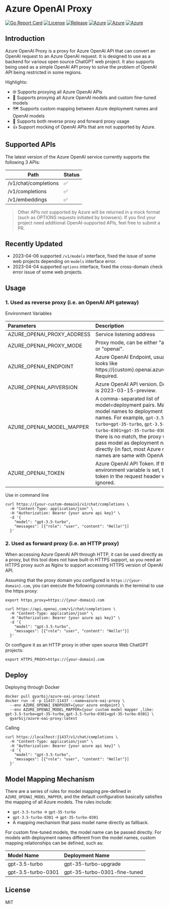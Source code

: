 # Azure OpenAI Proxy

[![Go Report Card](https://goreportcard.com/badge/github.com/Gyarbij/azure-oai-proxy)](https://goreportcard.com/report/github.com/Gyarbij/azure-oai-proxy)
[![License](https://badgen.net/badge/license/MIT/cyan)](https://github.com/gyarbij/azure-oai-proxy/blob/main/LICENSE)
[![Release](https://badgen.net/github/release/gyarbij/azure-oai-proxy/latest)](https://github.com/gyarbij/azure-oai-proxy)
[![Azure](https://badgen.net/badge/icon/Azure?icon=azure&label)](https://github.com/gyarbij/azure-oai-proxy)
[![Azure](https://badgen.net/badge/icon/OpenAI?icon=azure&label)](https://github.com/gyarbij/azure-oai-proxy)
[![Azure](https://badgen.net/badge/icon/docker?icon=docker&label)](https://github.com/gyarbij/azure-oai-proxy)

## Introduction

Azure OpenAI Proxy is a proxy for Azure OpenAI API that can convert an OpenAI request to an Azure OpenAI request. It is designed to use as a backend for various open source ChatGPT web project. It also supports being used as a simple OpenAI API proxy to solve the problem of OpenAI API being restricted in some regions.

Highlights:

- 🌐 Supports proxying all Azure OpenAI APIs
- 🧠 Supports proxying all Azure OpenAI models and custom fine-tuned models
- 🗺️ Supports custom mapping between Azure deployment names and OpenAI models
- 🔄 Supports both reverse proxy and forward proxy usage
- 👍 Support mocking of OpenAI APIs that are not supported by Azure.


## Supported APIs

The latest version of the Azure OpenAI service currently supports the following 3 APIs:

| Path                  | Status |
| --------------------- | ------ |
| /v1/chat/completions  |  ✅   |
| /v1/completions       | ✅    |
| /v1/embeddings        | ✅    |

> Other APIs not supported by Azure will be returned in a mock format (such as OPTIONS requests initiated by browsers). If you find your project need additional OpenAI-supported APIs, feel free to submit a PR.

## Recently Updated

+ 2023-04-06 supported `/v1/models` interface, fixed the issue of some web projects depending on `models` interface error.
+ 2023-04-04 supported `options` interface, fixed the cross-domain check error issue of some web projects.

## Usage

### 1. Used as reverse proxy (i.e. an OpenAI API gateway)

Environment Variables

| Parameters                 | Description                                                                                                                                                                                                                                                                                                    | Default Value                                                           |
| :------------------------- | :------------------------------------------------------------------------------------------------------------------------------------------------------------------------------------------------------------------------------------------------------------------------------------------------------------- | :---------------------------------------------------------------------- |
| AZURE_OPENAI_PROXY_ADDRESS | Service listening address                                                                                                                                                                                                                                                                                      | 0.0.0.0:11437                                                            |
| AZURE_OPENAI_PROXY_MODE    | Proxy mode, can be either "azure" or "openai".                                                                                                                                                                                                                                                                 | azure                                                                   |
| AZURE_OPENAI_ENDPOINT      | Azure OpenAI Endpoint, usually looks like https://{custom}.openai.azure.com. Required.                                                                                                                                                                                                                         |                                                                         |
| AZURE_OPENAI_APIVERSION    | Azure OpenAI API version. Default is 2023-03-15-preview.                                                                                                                                                                                                                                                       | 2023-03-15-preview                                                      |
| AZURE_OPENAI_MODEL_MAPPER  | A comma-separated list of model=deployment pairs. Maps model names to deployment names. For example, `gpt-3.5-turbo=gpt-35-turbo`, `gpt-3.5-turbo-0301=gpt-35-turbo-0301`. If there is no match, the proxy will pass model as deployment name directly (in fact, most Azure model names are same with OpenAI). | `gpt-3.5-turbo=gpt-35-turbo`<br/>`gpt-3.5-turbo-0301=gpt-35-turbo-0301` |
| AZURE_OPENAI_TOKEN         | Azure OpenAI API Token. If this environment variable is set, the token in the request header will be ignored.                                                                                                                                                                                                  | ""                                                                      |

Use in command line

```shell
curl https://{your-custom-domain}/v1/chat/completions \
  -H "Content-Type: application/json" \
  -H "Authorization: Bearer {your azure api key}" \
  -d '{
    "model": "gpt-3.5-turbo",
    "messages": [{"role": "user", "content": "Hello!"}]
  }'
```

### 2. Used as forward proxy (i.e. an HTTP proxy)

When accessing Azure OpenAI API through HTTP, it can be used directly as a proxy, but this tool does not have built-in HTTPS support, so you need an HTTPS proxy such as Nginx to support accessing HTTPS version of OpenAI API.

Assuming that the proxy domain you configured is `https://{your-domain}.com`, you can execute the following commands in the terminal to use the https proxy:

```shell
export https_proxy=https://{your-domain}.com

curl https://api.openai.com/v1/chat/completions \
  -H "Content-Type: application/json" \
  -H "Authorization: Bearer {your azure api key}" \
  -d '{
    "model": "gpt-3.5-turbo",
    "messages": [{"role": "user", "content": "Hello!"}]
  }'
```

Or configure it as an HTTP proxy in other open source Web ChatGPT projects:

```
export HTTPS_PROXY=https://{your-domain}.com
```

## Deploy

Deploying through Docker

```shell
docker pull gyarbij/azure-oai-proxy:latest
docker run -d -p 11437:11437 --name=azure-oai-proxy \
  --env AZURE_OPENAI_ENDPOINT={your azure endpoint} \
  --env AZURE_OPENAI_MODEL_MAPPER={your custom model mapper ,like: gpt-3.5-turbo=gpt-35-turbo,gpt-3.5-turbo-0301=gpt-35-turbo-0301} \
  gyarbij/azure-oai-proxy:latest
```

Calling

```shell
curl https://localhost:11437/v1/chat/completions \
  -H "Content-Type: application/json" \
  -H "Authorization: Bearer {your azure api key}" \
  -d '{
    "model": "gpt-3.5-turbo",
    "messages": [{"role": "user", "content": "Hello!"}]
  }'
```

## Model Mapping Mechanism

There are a series of rules for model mapping pre-defined in `AZURE_OPENAI_MODEL_MAPPER`, and the default configuration basically satisfies the mapping of all Azure models. The rules include:

- `gpt-3.5-turbo` -> `gpt-35-turbo`
- `gpt-3.5-turbo-0301` -> `gpt-35-turbo-0301`
- A mapping mechanism that pass model name directly as fallback.

For custom fine-tuned models, the model name can be passed directly. For models with deployment names different from the model names, custom mapping relationships can be defined, such as:

| Model Name         | Deployment Name              |
| :----------------- | :--------------------------- |
| gpt-3.5-turbo      | gpt-35-turbo-upgrade         |
| gpt-3.5-turbo-0301 | gpt-35-turbo-0301-fine-tuned |

## License

MIT